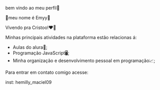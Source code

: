 bem vindo ao meu perfil💙

🌟meu nome é Emyy🌟

Vivendo pra Cristoo!❤️‍🔥

Minhas principais atividades na plataforma estão relacionas á:

- Aulas do alura📖;
- Programação JavaScript🖥️;
- Minha organização e desenvolvimento pessoal em programação📈;

Para entrar em contato comigo acesse:

inst: hemilly_maciel09 

